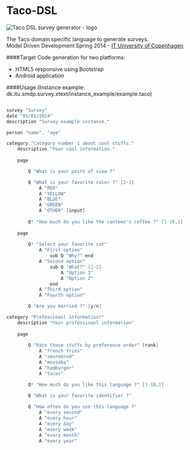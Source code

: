 Taco-DSL
========

![Taco DSL survey generator - logo](https://raw.github.com/tonybeltramelli/Taco-DSL/master/TacoDSL/Resources/logo/logo_taco.png)

The Taco domain specific language to generate surveys.  
Model Driven Development Spring 2014 - [IT University of Copenhagen](www.itu.dk/en)

####Target
Code generation for two platforms:
* HTML5 responsive using Bootstrap
* Android application

####Usage
(Instance example: dk.itu.smdp.survey.xtext/instance_example/example.taco)

```java

survey "Survey"
date "01/01/2014"
description "Survey example instance."

person "name", "age"

category "Category number 1 about cool stuffs."
	description "Your cool information."
	
	page

		Q "What is your point of view ?"

		Q "What is your favorite color ?" [2-3]
			A "RED"
			A "YELLOW"
			A "BLUE"		
			A "GREEN"
			A "OTHER" [input]
			
		Q* "How much do you like the canteen's coffee ?" [1-10,1]
	
	page
	
		Q* "Select your favorite cat"
			A "First option"
				sub Q "Why?" end
			A "Second option"
				sub Q "What?" [2-2]
					A "Option 1"
					A "Option 2"
				end
			A "Third option"
			A "Fourth option"

		Q "Are you married ?" [y/n]

category "Professioanl information?" 
	description "Your professioanl information"
		
	page
		
		Q "Rate those stuffs by preference order" [rank]
			A "french fries"
			A "smorebrod"
			A "mousaka"
			A "hamburger"
			A "tacos"

		Q* "How much do you like this language ?" [1-10,1] 
		
		Q "What is your favorite identifier ?"

		Q "How often do you use this language ?"
			A "every second"
			A "every hour"
			A "every day"
			A "every week"
			A "every month"
			A "every year"

```